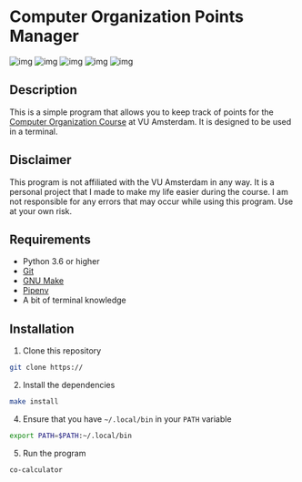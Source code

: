 # Computer Organization Points Manager

![img](https://img.shields.io/badge/Python-3.6%2B-blue) ![img](https://img.shields.io/badge/License-GPLv3.0-green)
![img](https://img.shields.io/badge/Version-1.0.0-red) ![img](https://img.shields.io/badge/Status-Development-yellow) 
![img](https://img.shields.io/badge/Unit%20Tests-17%2F17-limegreen)



## Description

This is a simple program that allows you to keep track of points for the [Computer Organization Course]() at VU
Amsterdam. It is designed to be used in a terminal.

## Disclaimer

This program is not affiliated with the VU Amsterdam in any way. It is a personal project that I made to make my life
easier during the course. I am not responsible for any errors that may occur while using this program. Use at your own
risk.

## Requirements

- Python 3.6 or higher
- [Git](https://git-scm.com/)
- [GNU Make](https://www.gnu.org/software/make/)
- [Pipenv](https://pipenv.readthedocs.io/en/latest/)
- A bit of terminal knowledge

## Installation

1. Clone this repository

```bash
git clone https://
```

2. Install the dependencies

```bash
make install
```

4. Ensure that you have `~/.local/bin` in your `PATH` variable

```bash
export PATH=$PATH:~/.local/bin
```

5. Run the program

```bash
co-calculator
```

